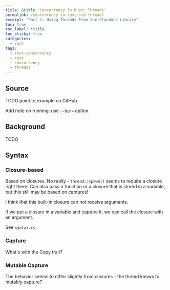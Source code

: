 ```yaml
---
title: &title "Concurrency in Rust: Threads"
permalink: /concurrency-in-rust-std-thread/
excerpt: "Part 1: Using Threads From the Standard Library"
toc: true
toc_label: *title
toc_sticky: true
categories:
  - rust
tags:
  - rust-concurrency
  - rust
  - concurrency
  - threads
---
```


## Source

TODO point to example on GitHub.

Add note on running: use `--bin=` option.


## Background

TODO


## Syntax


### Closure-based

Based on closures. No really - `thread::spawn()` seems to require a closure
right there!
Can also pass a function or a closure that is stored in a variable, but this still may be based on captures!

I think that this built-in closure can not receive arguments.

If we put a closure in a variable and capture it, we can call the closure
with an argument.

See `syntax.rs`.


### Capture

What's with the Copy trait?


### Mutable Capture

The behavior seems to differ slightly from closures -
the thread knows to mutably capture?
